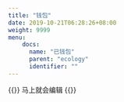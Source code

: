 ```yaml
---
title: "钱包"
date: 2019-10-21T06:28:26+08:00
weight: 9999
menu:
    docs:
      name: "已钱包"
      parent: "ecology"
      identifier: ""
---
```



{{<adm type="tip" title="提醒" >}}
马上就会编辑
{{</adm >}}